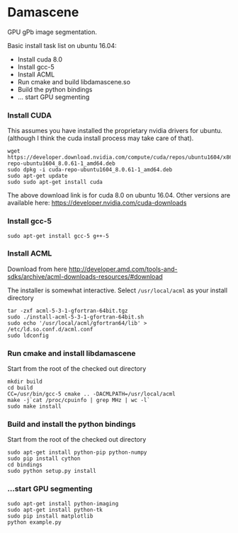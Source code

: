 # Damascene

GPU gPb image segmentation.

Basic install task list on ubuntu 16.04:

 * Install cuda 8.0
 * Install gcc-5
 * Install ACML
 * Run cmake and build libdamascene.so
 * Build the python bindings
 * ... start GPU segmenting

### Install CUDA

This assumes you have installed the proprietary nvidia drivers for ubuntu.  (although I think the cuda install process may take care of that).

```
wget https://developer.download.nvidia.com/compute/cuda/repos/ubuntu1604/x86_64/cuda-repo-ubuntu1604_8.0.61-1_amd64.deb
sudo dpkg -i cuda-repo-ubuntu1604_8.0.61-1_amd64.deb
sudo apt-get update
sudo sudo apt-get install cuda
```

The above download link is for cuda 8.0 on ubuntu 16.04.
Other versions are available here: https://developer.nvidia.com/cuda-downloads


### Install gcc-5
```
sudo apt-get install gcc-5 g++-5
```

### Install ACML

Download from here http://developer.amd.com/tools-and-sdks/archive/acml-downloads-resources/#download

The installer is somewhat interactive.  Select ```/usr/local/acml``` as your install directory

```
tar -zxf acml-5-3-1-gfortran-64bit.tgz
sudo ./install-acml-5-3-1-gfortran-64bit.sh
sudo echo '/usr/local/acml/gfortran64/lib' > /etc/ld.so.conf.d/acml.conf
sudo ldconfig
```

### Run cmake and install libdamascene

Start from the root of the checked out directory

```
mkdir build
cd build
CC=/usr/bin/gcc-5 cmake .. -DACMLPATH=/usr/local/acml
make -j`cat /proc/cpuinfo | grep MHz | wc -l`
sudo make install
```


### Build and install the python bindings
Start from the root of the checked out directory

```
sudo apt-get install python-pip python-numpy
sudo pip install cython
cd bindings
sudo python setup.py install
```

### ...start GPU segmenting
```
sudo apt-get install python-imaging
sudo apt-get install python-tk
sudo pip install matplotlib
python example.py
```
